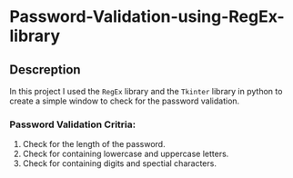 # Password-Validation-using-RegEx-library
## Descreption
In this project I used the `RegEx` library and the `Tkinter` library in python to create a simple window to check for the password validation.

### Password Validation Critria:
1. Check for the length of the password.
2. Check for containing lowercase and uppercase letters.
3. Check for containing digits and spectial characters.
